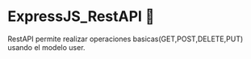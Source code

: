 # ExpressJS_RestAPI 🚀

RestAPI permite realizar operaciones basicas(GET,POST,DELETE,PUT) usando el modelo user.

 
